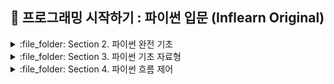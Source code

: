 ## :notebook_with_decorative_cover: 프로그래밍 시작하기 : 파이썬 입문 (Inflearn Original)

<details>
<summary> :file_folder: Section 2. 파이썬 완전 기초 </summary>
<div markdown="1">

### :pencil2: [Chapter02-1](https://github.com/Seonghyun-Park/PythonBasic/blob/main/Chapter02-1.md)

### :pencil2: [Chapter02-2](https://github.com/Seonghyun-Park/PythonBasic/blob/main/Chapter02-2.md) 

</div>
</details>

<details>
<summary> :file_folder: Section 3. 파이썬 기초 자료형 </summary>
<div markdown="1">

### :pencil2: [Chapter03-1](https://github.com/Seonghyun-Park/PythonBasic/blob/main/Chapter03-1.md)

### :pencil2: [Chapter03-2](https://github.com/Seonghyun-Park/PythonBasic/blob/main/Chapter03-2.md) 

### :pencil2: [Chapter03-3](https://github.com/Seonghyun-Park/PythonBasic/blob/main/Chapter03-3.md)

### :pencil2: [Chapter03-4](https://github.com/Seonghyun-Park/PythonBasic/blob/main/Chapter03-4.md) 

### :pencil2: [Chapter03-5](https://github.com/Seonghyun-Park/PythonBasic/blob/main/Chapter03-5.md)

### :pencil2: [Chapter03-6](https://github.com/Seonghyun-Park/PythonBasic/blob/main/Chapter03-6.md) 

</div>
</details>

<details>
<summary> :file_folder: Section 4. 파이썬 흐름 제어 </summary>
<div markdown="1">

### :pencil2: [Chapter04-1](https://github.com/Seonghyun-Park/PythonBasic/blob/main/Chapter04-1.md)

</div>
</details>
